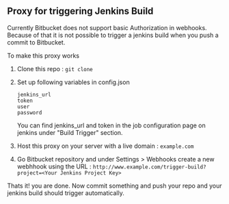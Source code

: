 ## Proxy for triggering Jenkins Build

Currently Bitbucket does not support basic Authorization in webhooks. Because of that it is not possible to trigger a jenkins build when you push a commit to Bitbucket.

To make this proxy works

1. Clone this repo : `git clone `
2. Set up following variables in config.json
   ```
   jenkins_url
   token
   user
   password
   ```

   You can find jenkins_url and token in the job configuration page on jenkins under "Build Trigger" section.
3. Host this proxy on your server with a live domain : `example.com`
4. Go Bitbucket repository and under Settings > Webhooks create a new webhhook using the URL : `http://www.example.com/trigger-build?project=<Your Jenkins Project Key>`    

Thats it! you are done. Now commit something and push your repo and your jenkins build should trigger automatically.